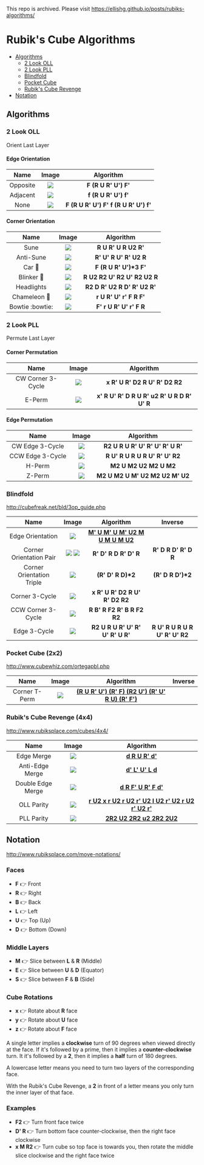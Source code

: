 This repo is archived. Please visit https://ellishg.github.io/posts/rubiks-algorithms/

# Rubik's Cube Algorithms


* [Algorithms](#Algorithms)
  * [2 Look OLL](#2-Look-OLL)
  * [2 Look PLL](#2-Look-PLL)
  * [Blindfold](#Blindfold)
  * [Pocket Cube](#Pocket-Cube-2x2)
  * [Rubik's Cube Revenge](#Rubiks-Cube-Revenge-4x4)
* [Notation](#Notation)

## Algorithms

### 2 Look OLL
Orient Last Layer

#### Edge Orientation
| Name | Image |  Algorithm |
|:----:|:-----:|:----------:|
| Opposite | ![](img/oll/opposite.png) | __F (R U R' U') F'__ |
| Adjacent | ![](img/oll/adjacent.png) | __f (R U R' U') f'__ |
| None | ![](img/oll/none.png) | __F (R U R' U') F' f (R U R' U') f'__ |

#### Corner Orientation
| Name | Image |  Algorithm |
|:----:|:-----:|:----------:|
| Sune | ![](img/oll/sune.png) | __R U R' U R U2 R'__ |
| Anti-Sune | ![](img/oll/anti_sune.png) | __R' U' R U' R' U2 R__ |
| Car :car: | ![](img/oll/car.png) | __F (R U R' U')*3 F'__ |
| Blinker :rotating_light: | ![](img/oll/blinker.png) | __R U2 R2 U' R2 U' R2 U2 R__ |
| Headlights | ![](img/oll/headlights.png) | __R2 D R' U2 R D' R' U2 R'__ |
| Chameleon :frog: | ![](img/oll/chameleon.png) | __r U R' U' r' F R F'__ |
| Bowtie :bowtie: | ![](img/oll/bowtie.png) | __F' r U R' U' r' F R__ |

### 2 Look PLL
Permute Last Layer

#### Corner Permutation
| Name | Image | Algorithm |
|:----:|:-----:|:---------:|
| CW Corner 3-Cycle | ![](img/pll/corner_3cycle.png) | __x R' U R' D2 R U' R' D2 R2__ |
| E-Perm            | ![](img/pll/eperm.png) | __x' R U' R' D R U R' u2 R' U R D R' U' R__ |

#### Edge Permutation
| Name | Image | Algorithm |
|:----:|:-----:|:---------:|
| CW Edge 3-Cycle | ![](img/pll/edge_cw_3cycle.png) | __R2 U R U R' U' R' U' R' U R'__ |
| CCW Edge 3-Cycle | ![](img/pll/edge_ccw_3cycle.png) | __R U' R U R U R U' R' U' R2__ |
| H-Perm |![](img/pll/hperm.png) | __M2 U M2 U2 M2 U M2__ |
| Z-Perm | ![](img/pll/zperm.png) | __M2 U M2 U M' U2 M2 U2 M' U2__ |

### Blindfold
http://cubefreak.net/bld/3op_guide.php

| Name | Image | Algorithm | Inverse |
|:----:|:-----:|:---------:|:-------:|
| Edge Orientation | ![](img/blind/edge.png) | [__M' U M' U M' U2 M U M U M U2__](https://alg.cubing.net/?type=alg&alg=M-UM-UM-U2MUMUMU2&view=playback) |
| Corner Orientation Pair | ![](img/blind/corner1.png) ![](img/blind/corner2.png) | __R' D' R D R' D' R__ | __R' D R D' R' D R__ |
| Corner Orientation Triple | ![](img/blind/corner3.png) | __(R' D' R D)*2__ | __(R' D R D')*2__ |
| Corner 3-Cycle | ![](img/pll/corner_3cycle.png) | __x R' U R' D2 R U' R' D2 R2__ |
| CCW Corner 3-Cycle | ![](img/pll/corner_ccw_3cycle.png) | __R B' R F2 R' B R F2 R2__ |
| Edge 3-Cycle | ![](img/pll/edge_cw_3cycle.png) | __R2 U R U R' U' R' U' R' U R'__ | __R U' R U R U R U' R' U' R2__ |

### Pocket Cube (2x2)
http://www.cubewhiz.com/ortegapbl.php

| Name | Image | Algorithm | Inverse |
|:----:|:-----:|:---------:|:-------:|
| Corner T-Perm | ![](img/pocket/t_perm.png) | [__(R U R' U') (R' F) (R2 U') (R' U' R U) (R' F')__](https://alg.cubing.net/?puzzle=2x2x2&alg=(R_U_R-_U-)_(R-_F)_(R2_U-)_(R-_U-_R_U)_(R-_F-)&setup=F_R_U-_R-_U_R_U_R2_F-_R_U_R_U-_R-&view=playback) |


### Rubik's Cube Revenge (4x4)
http://www.rubiksplace.com/cubes/4x4/

| Name | Image | Algorithm |
|:----:|:-----:|:---------:|
| Edge Merge | ![](img/revenge/edge_merge.png) | [__d R U R' d'__](https://alg.cubing.net/?type=alg&puzzle=4x4x4&alg=dRUR-d-&setup=y&view=playback) |
| Anti-Edge Merge | ![](img/revenge/anti_edge_merge.png) | [__d' L' U' L d__](https://alg.cubing.net/?type=alg&puzzle=4x4x4&alg=d-L-U-Ld&setup=y&view=playback) |
| Double Edge Merge | ![](img/revenge/double_edge_merge.png) | [__d R F' U R' F d'__](https://alg.cubing.net/?type=alg&puzzle=4x4x4&alg=dRF-UR-Fd-&setup=y&view=playback) |
| OLL Parity | ![](img/revenge/oll.png) | [__r U2 x r U2 r U2 r' U2 l U2 r' U2 r U2 r' U2 r'__](https://alg.cubing.net/?puzzle=4x4x4&alg=r_U2_x_r_U2_r_U2_r-_U2_l_U2_r-_U2_r_U2_r-_U2_r-&type=alg&setup=xx&view=playback) |
| PLL Parity | ![](img/revenge/pll.png) | [__2R2 U2 2R2 u2 2R2 2U2__](https://alg.cubing.net/?puzzle=4x4x4&alg=2R2_U2_2R2_u2_2R2_2U2&type=alg&setup=xx&view=playback) |

## Notation
http://www.rubiksplace.com/move-notations/

### Faces
* __F__ :point_right: Front
* __R__ :point_right: Right
* __B__ :point_right: Back
* __L__ :point_right: Left
* __U__ :point_right: Top (Up)
* __D__ :point_right: Bottom (Down)

### Middle Layers
* __M__ :point_right: Slice between __L__ & __R__ (Middle)
* __E__ :point_right: Slice between __U__ & __D__ (Equator)
* __S__ :point_right: Slice between __F__ & __B__ (Side)

### Cube Rotations
* __x__ :point_right: Rotate about __R__ face
* __y__ :point_right: Rotate about __U__ face
* __z__ :point_right: Rotate about __F__ face

A single letter implies a __clockwise__ turn of 90 degrees when viewed directly at the face. If it's followed by a prime, then it implies a __counter-clockwise__ turn. It it's followed by a __2__, then it implies a __half__ turn of 180 degrees.

A lowercase letter means you need to turn two layers of the corresponding face.

With the Rubik's Cube Revenge, a __2__ in front of a letter means you only turn the inner layer of that face.

### Examples
* __F2__ :point_right: Turn front face twice
* __D' R__ :point_right: Turn bottom face counter-clockwise, then the right face clockwise
* __x M R2__ :point_right: Turn cube so top face is towards you, then rotate the middle slice clockwise and the right face twice
